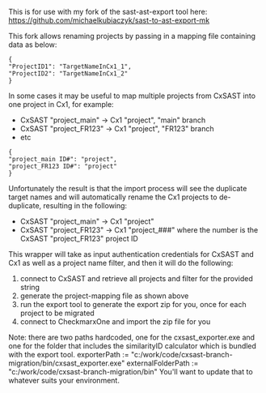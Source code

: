 This is for use with my fork of the sast-ast-export tool here: https://github.com/michaelkubiaczyk/sast-to-ast-export-mk

This fork allows renaming projects by passing in a mapping file containing data as below:

````
{
"ProjectID1": "TargetNameInCx1_1",
"ProjectID2": "TargetNameInCx1_2"
}
````

In some cases it may be useful to map multiple projects from CxSAST into one project in Cx1, for example:
- CxSAST "project_main" -> Cx1 "project", "main" branch
- CxSAST "project_FR123" -> Cx1 "project", "FR123" branch
- etc

````
{
"project_main ID#": "project",
"project_FR123 ID#": "project"
}
````

Unfortunately the result is that the import process will see the duplicate target names and will automatically rename the Cx1 projects to de-duplicate, resulting in the following:
- CxSAST "project_main" -> Cx1 "project"
- CxSAST "project_FR123" -> Cx1 "project_###" where the number is the CxSAST "project_FR123" project ID

This wrapper will take as input authentication credentials for CxSAST and Cx1 as well as a project name filter, and then it will do the following:
1. connect to CxSAST and retrieve all projects and filter for the provided string
2. generate the project-mapping file as shown above
3. run the export tool to generate the export zip for you, once for each project to be migrated
4. connect to CheckmarxOne and import the zip file for you

Note: there are two paths hardcoded, one for the cxsast_exporter.exe and one for the folder that includes the similarityID calculator which is bundled with the export tool. 
    exporterPath := "c:/work/code/cxsast-branch-migration/bin/cxsast_exporter.exe"
    externalFolderPath := "c:/work/code/cxsast-branch-migration/bin"
You'll want to update that to whatever suits your environment.
